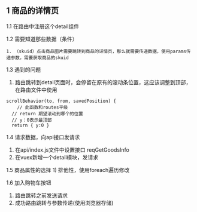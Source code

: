 ## 1 商品的详情页
1.1 在路由中注册这个detail组件 

1.2 需要知道那些数据（条件）

```
1. （skuid）点击商品图片需要跳转到商品的详情页，那么就需要传递数据，使用params传递参数，需要获取商品的skuid
```
1.3 遇到的问题
  1) 路由跳转到detail页面时，会停留在原有的滚动条位置，这应该调整到顶部，在路由文件中使用
```
scrollBehavior(to, from, savedPosition) {
	// 此函数和routes平级
  // return 期望滚动到哪个的位置
  // y：0表示最顶部
  return { y:0 }
```

1.4 请求数据，向api接口发请求
  1) 在api/index.js文件中设置接口 reqGetGoodsInfo
  2) 在vuex新增一个detail模块，发请求

1.5 商品属性的选择
	1) 排他性，使用foreach遍历修改

1.6 加入购物车按钮
  1) 路由跳转之前发送请求
  2) 成功路由跳转与参数传递(使用浏览器存储)